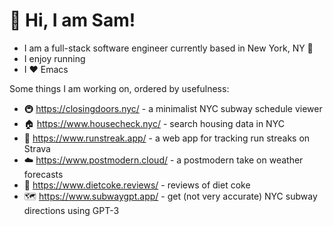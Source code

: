 # 👋 Hi, I am Sam!

- I am a full-stack software engineer currently based in New York, NY 🗽
- I enjoy running
- I ❤️ Emacs

Some things I am working on, ordered by usefulness:

- 🚇 https://closingdoors.nyc/ - a minimalist NYC subway schedule viewer
- 🏠 https://www.housecheck.nyc/ - search housing data in NYC
- 🏃 https://www.runstreak.app/ - a web app for tracking run streaks on Strava
- ☁️ https://www.postmodern.cloud/ - a postmodern take on weather forecasts
- 🥤 https://www.dietcoke.reviews/ - reviews of diet coke
- 🗺️ https://www.subwaygpt.app/ - get (not very accurate) NYC subway directions using GPT-3

